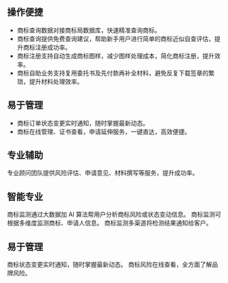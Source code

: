 ## 操作便捷
- 商标查询数据对接商标局数据库，快速精准查询商标。
- 商标查询提供免费查询建议，帮助新手用户进行简单的商标近似自查评估，提升商标注册成功率。
- 商标注册支持自动生成商标图样，减少图样处理成本，简化商标注册，提升效率。
- 商标自助业务支持复用委托书及先付款再补全材料，避免反复下载签章的繁琐，提升材料处理效率。

## 易于管理
- 商标订单状态变更实时通知，随时掌握最新动态。
- 商标在线管理、证书查看，申请延伸服务，一键直达，高效便捷。

## 专业辅助
专业顾问团队提供风险评估、申请意见、材料撰写等服务，提升成功率。

## 智能专业
商标监测通过大数据加 AI 算法帮用户分析商标风险或状态变动信息。
商标监测可根据多维度监测商标、申请人信息。
商标监测多渠道将检测结果通知给客户。

## 易于管理
商标状态变更实时通知，随时掌握最新动态。
商标风险在线查看，全方面了解品牌风险。
